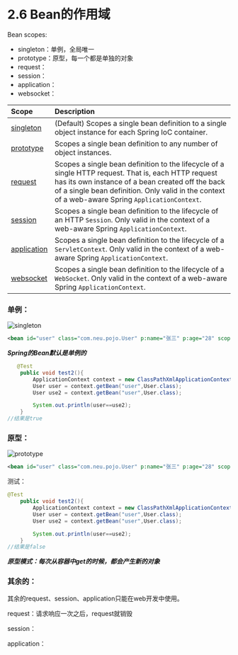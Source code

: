 # 2.6 Bean的作用域

Bean scopes:

- singleton：单例，全局唯一
- prototype：原型，每一个都是单独的对象
- request：
- session：
- application：
- websocket：



| Scope                                                        | Description                                                  |
| :----------------------------------------------------------- | :----------------------------------------------------------- |
| [singleton](https://docs.spring.io/spring/docs/5.3.0-SNAPSHOT/spring-framework-reference/core.html#beans-factory-scopes-singleton) | (Default) Scopes a single bean definition to a single object instance for each Spring IoC container. |
| [prototype](https://docs.spring.io/spring/docs/5.3.0-SNAPSHOT/spring-framework-reference/core.html#beans-factory-scopes-prototype) | Scopes a single bean definition to any number of object instances. |
| [request](https://docs.spring.io/spring/docs/5.3.0-SNAPSHOT/spring-framework-reference/core.html#beans-factory-scopes-request) | Scopes a single bean definition to the lifecycle of a single HTTP request. That is, each HTTP request has its own instance of a bean created off the back of a single bean definition. Only valid in the context of a web-aware Spring `ApplicationContext`. |
| [session](https://docs.spring.io/spring/docs/5.3.0-SNAPSHOT/spring-framework-reference/core.html#beans-factory-scopes-session) | Scopes a single bean definition to the lifecycle of an HTTP `Session`. Only valid in the context of a web-aware Spring `ApplicationContext`. |
| [application](https://docs.spring.io/spring/docs/5.3.0-SNAPSHOT/spring-framework-reference/core.html#beans-factory-scopes-application) | Scopes a single bean definition to the lifecycle of a `ServletContext`. Only valid in the context of a web-aware Spring `ApplicationContext`. |
| [websocket](https://docs.spring.io/spring/docs/5.3.0-SNAPSHOT/spring-framework-reference/web.html#websocket-stomp-websocket-scope) | Scopes a single bean definition to the lifecycle of a `WebSocket`. Only valid in the context of a web-aware Spring `ApplicationContext`. |



### 单例：

![singleton](https://images.shiguangping.com/imgs/20200608184342.png)

```xml
<bean id="user" class="com.neu.pojo.User" p:name="张三" p:age="28" scope="singleton"/>
```

***Spring的Bean默认是单例的***

```java
   @Test
    public void test2(){
        ApplicationContext context = new ClassPathXmlApplicationContext("userbean.xml");
        User user = context.getBean("user",User.class);
        User use2 = context.getBean("user",User.class);

        System.out.println(user==use2);
    }
//结果是true
```





### 原型：

![prototype](https://images.shiguangping.com/imgs/20200608184748.png)

```xml
<bean id="user" class="com.neu.pojo.User" p:name="张三" p:age="28" scope="prototype"/>
```



测试：

```java
@Test
    public void test2(){
        ApplicationContext context = new ClassPathXmlApplicationContext("userbean.xml");
        User user = context.getBean("user",User.class);
        User use2 = context.getBean("user",User.class);

        System.out.println(user==use2);
    }
//结果是false
```

***原型模式：每次从容器中get的时候，都会产生新的对象***



### 其余的：

其余的request、session、application只能在web开发中使用。

request：请求响应一次之后，request就销毁

session：

application：